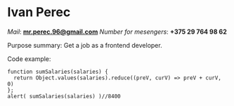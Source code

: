 
Ivan Perec
==========  
*Mail*: **mr.perec.96@gmail.com**  *Number for mesengers*: **+375 29 764 98 62**
  
Purpose summary: Get a job as a frontend developer.


   
 Сode example:
```
function sumSalaries(salaries) {
  return Object.values(salaries).reduce((preV, curV) => preV + curV, 0) 
};
alert( sumSalaries(salaries) )//8400
```

